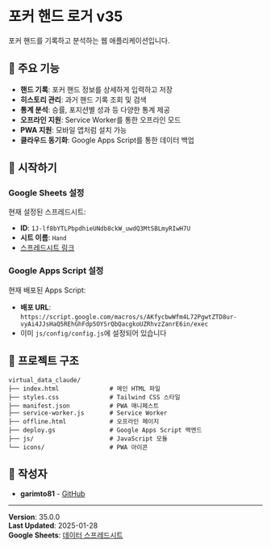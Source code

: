 # 포커 핸드 로거 v35

포커 핸드를 기록하고 분석하는 웹 애플리케이션입니다.

## 🌟 주요 기능

- **핸드 기록**: 포커 핸드 정보를 상세하게 입력하고 저장
- **히스토리 관리**: 과거 핸드 기록 조회 및 검색
- **통계 분석**: 승률, 포지션별 성과 등 다양한 통계 제공
- **오프라인 지원**: Service Worker를 통한 오프라인 모드
- **PWA 지원**: 모바일 앱처럼 설치 가능
- **클라우드 동기화**: Google Apps Script를 통한 데이터 백업

## 🚀 시작하기

### Google Sheets 설정

현재 설정된 스프레드시트:
- **ID**: `1J-lf8bYTLPbpdhieUNdb8ckW_uwdQ3MtSBLmyRIwH7U`
- **시트 이름**: `Hand`
- [스프레드시트 링크](https://docs.google.com/spreadsheets/d/1J-lf8bYTLPbpdhieUNdb8ckW_uwdQ3MtSBLmyRIwH7U/edit)

### Google Apps Script 설정

현재 배포된 Apps Script:
- **배포 URL**: `https://script.google.com/macros/s/AKfycbwWfm4L72PgwtZTD8ur-vyAi4JJsHaQ5REhGhFdp5OYSrQbQacgkoUZRhvzZanrE6in/exec`
- 이미 `js/config/config.js`에 설정되어 있습니다

## 📁 프로젝트 구조

```
virtual_data_claude/
├── index.html              # 메인 HTML 파일
├── styles.css              # Tailwind CSS 스타일
├── manifest.json           # PWA 매니페스트
├── service-worker.js       # Service Worker
├── offline.html            # 오프라인 페이지
├── deploy.gs               # Google Apps Script 백엔드
├── js/                     # JavaScript 모듈
└── icons/                  # PWA 아이콘
```

## 👥 작성자

- **garimto81** - [GitHub](https://github.com/garimto81)

---

**Version**: 35.0.0  
**Last Updated**: 2025-01-28  
**Google Sheets**: [데이터 스프레드시트](https://docs.google.com/spreadsheets/d/1J-lf8bYTLPbpdhieUNdb8ckW_uwdQ3MtSBLmyRIwH7U/edit)
